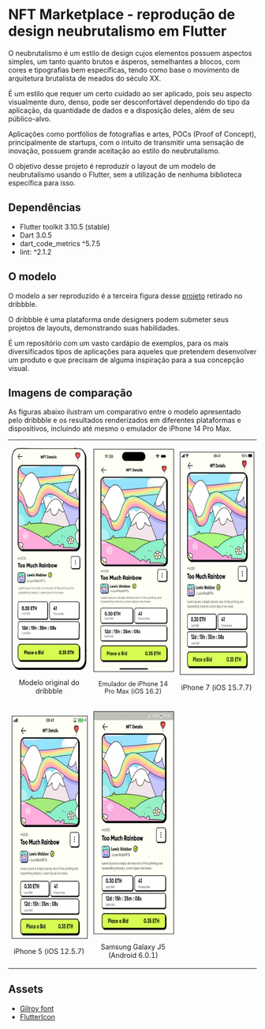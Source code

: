 # NFT Marketplace - reprodução de design neubrutalismo em Flutter

O neubrutalismo é um estilo de design cujos elementos possuem aspectos simples, um tanto quanto brutos e ásperos, semelhantes a blocos, com cores e tipografias bem específicas, tendo como base o movimento de arquitetura brutalista de meados do século XX.

É um estilo que requer um certo cuidado ao ser aplicado, pois seu aspecto visualmente duro, denso, pode ser desconfortável dependendo do tipo da aplicação, da quantidade de dados e a disposição deles, além de seu público-alvo.

Aplicações como portfólios de fotografias e artes, POCs (Proof of Concept), principalmente de startups, com o intuito de transmitir uma sensação de inovação, possuem grande aceitação ao estilo do neubrutalismo.

O objetivo desse projeto é reproduzir o layout de um modelo de neubrutalismo usando o Flutter, sem a utilização de nenhuma biblioteca específica para isso.

## Dependências

 - Flutter toolkit 3.10.5 (stable)
 - Dart 3.0.5
 - dart_code_metrics ^5.7.5
 - lint: ^2.1.2

## O modelo

O modelo a ser reproduzido é a terceira figura desse [projeto](https://dribbble.com/shots/18372011-Neubrutalism-NFT-Marketplace) retirado no dribbble.

O dribbble é uma plataforma onde designers podem submeter seus projetos de layouts, demonstrando suas habilidades. 

É um repositório com um vasto cardápio de exemplos, para os mais diversificados tipos de aplicações para aqueles que pretendem desenvolver um produto e que precisam de alguma inspiração para a sua concepção visual.

## Imagens de comparação

As figuras abaixo ilustram um comparativo entre o modelo apresentado pelo dribbble e os resultados renderizados em diferentes plataformas e dispositivos, incluindo até mesmo o emulador de iPhone 14 Pro Max.

<table>
  <tr>
    <td>
      <p align="center">
        <img
          src="images/dribbble_model.png"
          width="215px"
          height="450px"
        />
      </p>
      <p align="center">
        Modelo original do dribbble
      </p>
    </td>
    <td>
      <p align="center">
        <img
          src="images/iphone14_pro_max_emulator_model.png"
          width="215px"
          height="450px"
          border= "1px solid black"
        />
      </p>
      <p align="center" style="font-size:12.8px">
        Emulador de iPhone 14 Pro Max (iOS 16.2)
      </p>
    </td>
    <td>
      <p align="center">
        <img
          src="images/iphone_7_device_model.png"
          width="245px"
          height="450px"
          border= "1px solid black"
        />
      </p>
      <p align="center">
        iPhone 7 (iOS 15.7.7)
      </p>
    </td>
  </tr>
  <tr>
    <td>
      <p align="center">
        <img
          src="images/iphone_5_device_model.png"
          width="245px"
          height="450px"
          border= "1px solid black"
        />  
      </p>
      <p align="center">
        iPhone 5 (iOS 12.5.7)
      </p>
    </td>
    <td>
      <p align="center">
        <img
          src="images/samsung_galaxy_J5_device_model.png"
          width="245px"
          height="450px"
          border= "1px solid black"
        />
      </p>
      <p align="center">
        Samsung Galaxy J5 (Android 6.0.1)
      </p>
    </td>
  </tr>
</table>

## Assets

 - [Gilroy font](https://www.dafontfree.io/download/gilroytypefamily/#google_vignette)
 - [FlutterIcon](https://www.fluttericon.com)